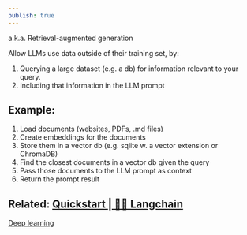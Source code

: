 ```yaml
---
publish: true
---
```

a.k.a. Retrieval-augmented generation

Allow LLMs use data outside of their training set, by:

1. Querying a large dataset (e.g. a db) for information relevant to your query.
2. Including that information in the LLM prompt

## Example:

1. Load documents (websites, PDFs, .md files) <span id="^c7597f" class="link-marker"></span>
2. Create embeddings for the documents
3. Store them in a vector db (e.g. sqlite w. a vector extension or ChromaDB)
4. Find the closest documents in a vector db given the query
5. Pass those documents to the LLM prompt as context
6. Return the prompt result


## Related: [Quickstart | 🦜️🔗 Langchain](https://python.langchain.com/docs/use_cases/question_answering/quickstart)

[Deep learning](<../Learning/Deep learning>)
